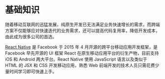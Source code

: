 # 基础知识
随着移动互联网的迅猛发展，纯原生开发已无法满足业务快速增长的需求，而跨端方案不仅能够应对快速迭代的业务需求，还可以提高代码复用率，降低开发成本，由此成为很多公司的首选。

[React Native](https://github.com/facebook/react-native) 是 Facebook 于 2015 年 4 月开源的跨平台移动应用开发框架，是 Facebook 早先开源的 UI 框架 React 在原生移动应用平台的衍生产物，目前支持 iOS 和 Android 两大平台。React Native 使用 JavaScript 语言以及类似于 HTML 的 JSX 和 CSS 开发移动应用，熟悉 Web 前端开发的技术人员只需花费少量时间学习即可快速上手。
